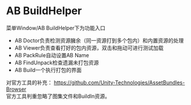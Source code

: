 ﻿# AB BuildHelper
菜单Window/AB BuildHelper下为功能入口
- AB Doctor负责检测资源臃余（同一资源打到多个包内）和内置资源的处理
- AB Viewer负责查看打好的包内资源，双击和拖动可进行测试加载
- AB PackRule自动设置AB Name
- AB FindUnpack检查遗漏未打包资源
- AB Build一个执行打包的界面


对官方工具的补充：
<https://github.com/Unity-Technologies/AssetBundles-Browser><br>
官方工具判重忽略了图集文件和BuildIn资源。
